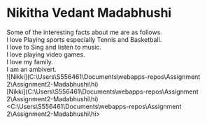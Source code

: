 # Nikitha Vedant Madabhushi
Some of the interesting facts about me are as follows.<br>
I love Playing sports especially Tennis and Basketball.<br>
I love to Sing and listen to music.<br>
I love playing video games.<br>
I love my family.<br>
I am an ambivert.<br>
![Nikki](C:\Users\S556461\Documents\webapps-repos\Assignment 2\Assignment2-Madabhushi\hi)<br>
[Nikki](C:\Users\S556461\Documents\webapps-repos\Assignment 2\Assignment2-Madabhushi\hi)<br>
<C:\Users\S556461\Documents\webapps-repos\Assignment 2\Assignment2-Madabhushi\hi>
